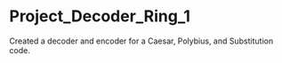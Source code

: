 # Project_Decoder_Ring_1

Created a decoder and encoder for a Caesar, Polybius, and Substitution code.

